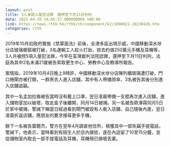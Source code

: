```yaml
---
layout: post
title: 3人承認入屋犯法罪　還押至下月11日判刑
date: 2023-04-26 19:05:57.000000000 +08:00
link: https://news.rthk.hk/rthk/ch/component/k2/1698021-20230426.htm
categories: rthk
---
```


2019年10月初政府實施《禁蒙面法》前後，全港多區出現示威，中國移動深水埗分店玻璃櫥窗被打破，3名運輸工人趁火打劫，掠去約值250萬元手機及耳機等，3人共被控5項入屋犯法罪，今早在荃灣裁判法院認罪，還押至下月11日判刑，法庭為其中2名未滿21歲被告索取更生中心、勞教中心及教導所報告。

案情指，2019年10月4日晚上9時許，中國移動深水埗分店陳列櫃玻璃遭打破，門口捲閘亦被打開，一群黑衣人進入店舖，其中有人帶備雨傘，3名被告其後分別進入店舖盜竊。

其中一名孟加拉裔被告當時沒有戴上口罩，翌日凌晨帶備一支棍再次進入店舖，進入儲物室加以破壞，取走盒子後離開，同月14日被捕。另一名被告歐澤霖同月5日於家中被捕，警誡下稱當日經過看到閘門被毀有人衝入店舖，自己隨後內進，翌日凌晨折返店舖，應朋友的要求搜尋更多手機。

餘下一名被告葉聰杰，警方在翌年4月調查他住所，檢獲其中一部失竊手提電話，警誡下，他表示，當時看到有陌生人於店內搶掠，遂在內逗留了10至15分鐘，並從儲物室內取去一部手提電話及耳機，耳機現已損壞丟棄。
